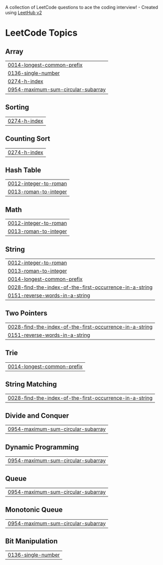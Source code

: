 A collection of LeetCode questions to ace the coding interview! - Created using [LeetHub v2](https://github.com/arunbhardwaj/LeetHub-2.0)
<!---LeetCode Topics Start-->
# LeetCode Topics
## Array
|  |
| ------- |
| [0014-longest-common-prefix](https://github.com/fatalcoder29/DSA/tree/master/0014-longest-common-prefix) |
| [0136-single-number](https://github.com/fatalcoder29/DSA/tree/master/0136-single-number) |
| [0274-h-index](https://github.com/fatalcoder29/DSA/tree/master/0274-h-index) |
| [0954-maximum-sum-circular-subarray](https://github.com/fatalcoder29/DSA/tree/master/0954-maximum-sum-circular-subarray) |
## Sorting
|  |
| ------- |
| [0274-h-index](https://github.com/fatalcoder29/DSA/tree/master/0274-h-index) |
## Counting Sort
|  |
| ------- |
| [0274-h-index](https://github.com/fatalcoder29/DSA/tree/master/0274-h-index) |
## Hash Table
|  |
| ------- |
| [0012-integer-to-roman](https://github.com/fatalcoder29/DSA/tree/master/0012-integer-to-roman) |
| [0013-roman-to-integer](https://github.com/fatalcoder29/DSA/tree/master/0013-roman-to-integer) |
## Math
|  |
| ------- |
| [0012-integer-to-roman](https://github.com/fatalcoder29/DSA/tree/master/0012-integer-to-roman) |
| [0013-roman-to-integer](https://github.com/fatalcoder29/DSA/tree/master/0013-roman-to-integer) |
## String
|  |
| ------- |
| [0012-integer-to-roman](https://github.com/fatalcoder29/DSA/tree/master/0012-integer-to-roman) |
| [0013-roman-to-integer](https://github.com/fatalcoder29/DSA/tree/master/0013-roman-to-integer) |
| [0014-longest-common-prefix](https://github.com/fatalcoder29/DSA/tree/master/0014-longest-common-prefix) |
| [0028-find-the-index-of-the-first-occurrence-in-a-string](https://github.com/fatalcoder29/DSA/tree/master/0028-find-the-index-of-the-first-occurrence-in-a-string) |
| [0151-reverse-words-in-a-string](https://github.com/fatalcoder29/DSA/tree/master/0151-reverse-words-in-a-string) |
## Two Pointers
|  |
| ------- |
| [0028-find-the-index-of-the-first-occurrence-in-a-string](https://github.com/fatalcoder29/DSA/tree/master/0028-find-the-index-of-the-first-occurrence-in-a-string) |
| [0151-reverse-words-in-a-string](https://github.com/fatalcoder29/DSA/tree/master/0151-reverse-words-in-a-string) |
## Trie
|  |
| ------- |
| [0014-longest-common-prefix](https://github.com/fatalcoder29/DSA/tree/master/0014-longest-common-prefix) |
## String Matching
|  |
| ------- |
| [0028-find-the-index-of-the-first-occurrence-in-a-string](https://github.com/fatalcoder29/DSA/tree/master/0028-find-the-index-of-the-first-occurrence-in-a-string) |
## Divide and Conquer
|  |
| ------- |
| [0954-maximum-sum-circular-subarray](https://github.com/fatalcoder29/DSA/tree/master/0954-maximum-sum-circular-subarray) |
## Dynamic Programming
|  |
| ------- |
| [0954-maximum-sum-circular-subarray](https://github.com/fatalcoder29/DSA/tree/master/0954-maximum-sum-circular-subarray) |
## Queue
|  |
| ------- |
| [0954-maximum-sum-circular-subarray](https://github.com/fatalcoder29/DSA/tree/master/0954-maximum-sum-circular-subarray) |
## Monotonic Queue
|  |
| ------- |
| [0954-maximum-sum-circular-subarray](https://github.com/fatalcoder29/DSA/tree/master/0954-maximum-sum-circular-subarray) |
## Bit Manipulation
|  |
| ------- |
| [0136-single-number](https://github.com/fatalcoder29/DSA/tree/master/0136-single-number) |
<!---LeetCode Topics End-->